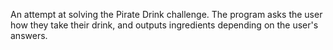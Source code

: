 An attempt at solving the Pirate Drink challenge. The program asks the user how they take their drink, and outputs ingredients depending on the user's answers.